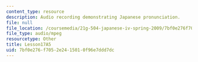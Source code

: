 ```yaml
---
content_type: resource
description: Audio recording demonstrating Japanese pronunciation.
file: null
file_location: /coursemedia/21g-504-japanese-iv-spring-2009/7bf0e276f7052e2415010f96e7ddd7dc_Lesson17A5.mp3
file_type: audio/mpeg
resourcetype: Other
title: Lesson17A5
uid: 7bf0e276-f705-2e24-1501-0f96e7ddd7dc
---
```

